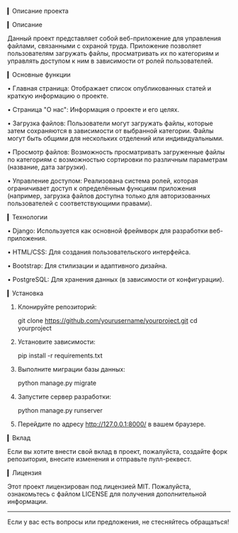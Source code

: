 ▎Описание проекта

▎Описание

Данный проект представляет собой веб-приложение для управления файлами, связанными с охраной труда. Приложение позволяет пользователям загружать файлы, просматривать их по категориям и управлять доступом к ним в зависимости от ролей пользователей.

▎Основные функции

• Главная страница: Отображает список опубликованных статей и краткую информацию о проекте.

• Страница "О нас": Информация о проекте и его целях.

• Загрузка файлов: Пользователи могут загружать файлы, которые затем сохраняются в зависимости от выбранной категории. Файлы могут быть общими для нескольких отделений или индивидуальными.

• Просмотр файлов: Возможность просматривать загруженные файлы по категориям с возможностью сортировки по различным параметрам (название, дата загрузки).

• Управление доступом: Реализована система ролей, которая ограничивает доступ к определённым функциям приложения (например, загрузка файлов доступна только для авторизованных пользователей с соответствующими правами).

▎Технологии

• Django: Используется как основной фреймворк для разработки веб-приложения.

• HTML/CSS: Для создания пользовательского интерфейса.

• Bootstrap: Для стилизации и адаптивного дизайна.

• PostgreSQL: Для хранения данных (в зависимости от конфигурации).

▎Установка

1. Клонируйте репозиторий:
   
   git clone https://github.com/yourusername/yourproject.git
   cd yourproject
   

2. Установите зависимости:
   
   pip install -r requirements.txt
   

3. Выполните миграции базы данных:
   
   python manage.py migrate
   

4. Запустите сервер разработки:
   
   python manage.py runserver
   

5. Перейдите по адресу http://127.0.0.1:8000/ в вашем браузере.

▎Вклад

Если вы хотите внести свой вклад в проект, пожалуйста, создайте форк репозитория, внесите изменения и отправьте пулл-реквест.

▎Лицензия

Этот проект лицензирован под лицензией MIT. Пожалуйста, ознакомьтесь с файлом LICENSE для получения дополнительной информации.

---

Если у вас есть вопросы или предложения, не стесняйтесь обращаться!
